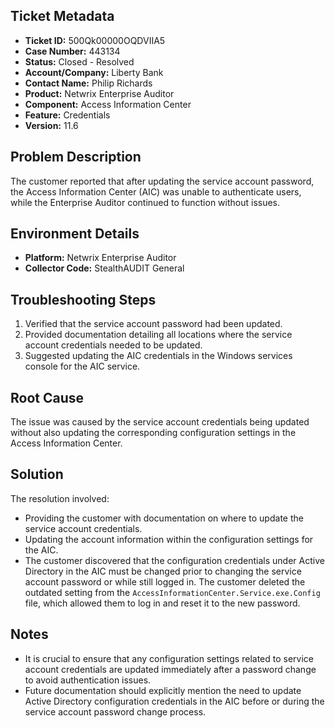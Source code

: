 ## Ticket Metadata
- **Ticket ID:** 500Qk00000OQDVIIA5
- **Case Number:** 443134
- **Status:** Closed - Resolved
- **Account/Company:** Liberty Bank
- **Contact Name:** Philip Richards
- **Product:** Netwrix Enterprise Auditor
- **Component:** Access Information Center
- **Feature:** Credentials
- **Version:** 11.6

## Problem Description
The customer reported that after updating the service account password, the Access Information Center (AIC) was unable to authenticate users, while the Enterprise Auditor continued to function without issues.

## Environment Details
- **Platform:** Netwrix Enterprise Auditor
- **Collector Code:** StealthAUDIT General

## Troubleshooting Steps
1. Verified that the service account password had been updated.
2. Provided documentation detailing all locations where the service account credentials needed to be updated.
3. Suggested updating the AIC credentials in the Windows services console for the AIC service.

## Root Cause
The issue was caused by the service account credentials being updated without also updating the corresponding configuration settings in the Access Information Center.

## Solution
The resolution involved:
- Providing the customer with documentation on where to update the service account credentials.
- Updating the account information within the configuration settings for the AIC.
- The customer discovered that the configuration credentials under Active Directory in the AIC must be changed prior to changing the service account password or while still logged in. The customer deleted the outdated setting from the `AccessInformationCenter.Service.exe.Config` file, which allowed them to log in and reset it to the new password.

## Notes
- It is crucial to ensure that any configuration settings related to service account credentials are updated immediately after a password change to avoid authentication issues.
- Future documentation should explicitly mention the need to update Active Directory configuration credentials in the AIC before or during the service account password change process.